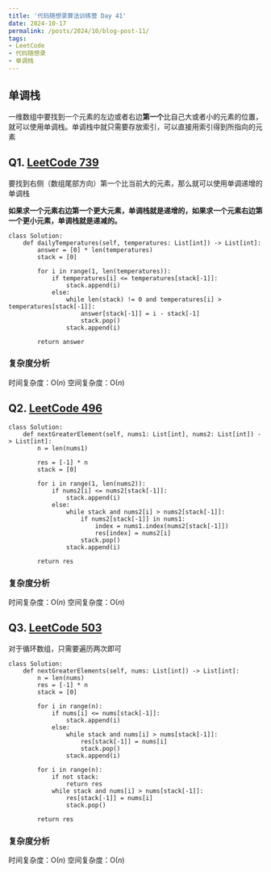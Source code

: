 ```yaml
---
title: '代码随想录算法训练营 Day 41'
date: 2024-10-17
permalink: /posts/2024/10/blog-post-11/
tags:
- LeetCode
- 代码随想录
- 单调栈
---
```

## 单调栈

一维数组中要找到一个元素的左边或者右边**第一个**比自己大或者小的元素的位置，就可以使用单调栈。单调栈中就只需要存放索引，可以直接用索引得到所指向的元素

## Q1. [LeetCode 739](https://leetcode.com/problems/daily-temperatures/)

要找到右侧（数组尾部方向）第一个比当前大的元素，那么就可以使用单调递增的单调栈

**如果求一个元素右边第一个更大元素，单调栈就是递增的，如果求一个元素右边第一个更小元素，单调栈就是递减的。**

```
class Solution:
    def dailyTemperatures(self, temperatures: List[int]) -> List[int]:
        answer = [0] * len(temperatures)
        stack = [0]

        for i in range(1, len(temperatures)):
            if temperatures[i] <= temperatures[stack[-1]]:
                stack.append(i)
            else:
                while len(stack) != 0 and temperatures[i] > temperatures[stack[-1]]:
                    answer[stack[-1]] = i - stack[-1]
                    stack.pop()
                stack.append(i)
        
        return answer
```

### 复杂度分析

时间复杂度：O($n$)
空间复杂度：O($n$)

## Q2. [LeetCode 496](https://leetcode.com/problems/next-greater-element-i/)

```
class Solution:
    def nextGreaterElement(self, nums1: List[int], nums2: List[int]) -> List[int]:
        n = len(nums1)
        
        res = [-1] * n
        stack = [0]
        
        for i in range(1, len(nums2)):
            if nums2[i] <= nums2[stack[-1]]:
                stack.append(i)
            else:
                while stack and nums2[i] > nums2[stack[-1]]:
                    if nums2[stack[-1]] in nums1:
                        index = nums1.index(nums2[stack[-1]])
                        res[index] = nums2[i]
                    stack.pop()
                stack.append(i)
        
        return res
```

### 复杂度分析

时间复杂度：O($n$)
空间复杂度：O($n$)

## Q3. [LeetCode 503](https://leetcode.com/problems/next-greater-element-ii/)

对于循环数组，只需要遍历两次即可

```
class Solution:
    def nextGreaterElements(self, nums: List[int]) -> List[int]:
        n = len(nums)
        res = [-1] * n
        stack = [0]

        for i in range(n):
            if nums[i] <= nums[stack[-1]]:
                stack.append(i)
            else:
                while stack and nums[i] > nums[stack[-1]]:
                    res[stack[-1]] = nums[i]
                    stack.pop()
                stack.append(i)
        
        for i in range(n):
            if not stack:
                return res
            while stack and nums[i] > nums[stack[-1]]:
                res[stack[-1]] = nums[i]
                stack.pop()
        
        return res
```

### 复杂度分析

时间复杂度：O($n$)
空间复杂度：O($n$)
